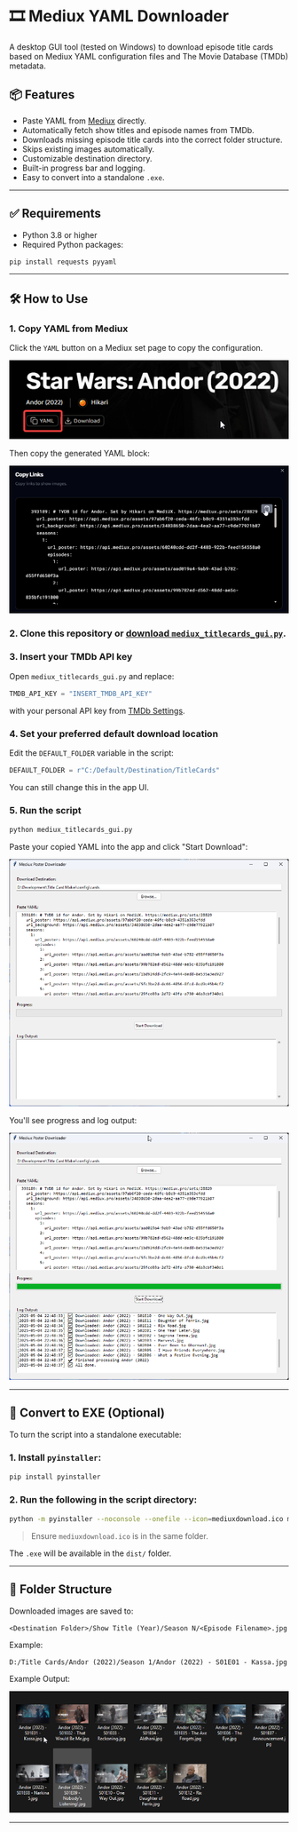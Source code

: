 # 🎞️ Mediux YAML Downloader

A desktop GUI tool (tested on Windows) to download episode title cards based on Mediux YAML configuration files and The Movie Database (TMDb) metadata.

## 📦 Features

- Paste YAML from [Mediux](https://mediux.pro) directly.
- Automatically fetch show titles and episode names from TMDb.
- Downloads missing episode title cards into the correct folder structure.
- Skips existing images automatically.
- Customizable destination directory.
- Built-in progress bar and logging.
- Easy to convert into a standalone `.exe`.

---

## ✅ Requirements

- Python 3.8 or higher
- Required Python packages:

```bash
pip install requests pyyaml
```

---

## 🛠️ How to Use

### 1. Copy YAML from Mediux

Click the `YAML` button on a Mediux set page to copy the configuration.

![Copy YAML from Mediux](img/img1.png)

Then copy the generated YAML block:

![YAML Config](img/img2.png)

### 2. Clone this repository or [download `mediux_titlecards_gui.py`](./mediux_titlecards_gui.py).

### 3. Insert your TMDb API key

Open `mediux_titlecards_gui.py` and replace:

```python
TMDB_API_KEY = "INSERT_TMDB_API_KEY"
```

with your personal API key from [TMDb Settings](https://www.themoviedb.org/settings/api).

### 4. Set your preferred default download location

Edit the `DEFAULT_FOLDER` variable in the script:

```python
DEFAULT_FOLDER = r"C:/Default/Destination/TitleCards"
```

You can still change this in the app UI.

### 5. Run the script

```bash
python mediux_titlecards_gui.py
```

Paste your copied YAML into the app and click "Start Download":

![Paste YAML and Download](img/img3.png)

You'll see progress and log output:

![Download in Progress](img/img4.png)

---

## 💾 Convert to EXE (Optional)

To turn the script into a standalone executable:

### 1. Install `pyinstaller`:

```bash
pip install pyinstaller
```

### 2. Run the following in the script directory:

```bash
python -m pyinstaller --noconsole --onefile --icon=mediuxdownload.ico mediux_titlecards_gui.py
```

> Ensure `mediuxdownload.ico` is in the same folder.

The `.exe` will be available in the `dist/` folder.

---

## 📂 Folder Structure

Downloaded images are saved to:

```
<Destination Folder>/Show Title (Year)/Season N/<Episode Filename>.jpg
```

Example:

```
D:/Title Cards/Andor (2022)/Season 1/Andor (2022) - S01E01 - Kassa.jpg
```

Example Output:

![Example Output](img/img5.png)

---

